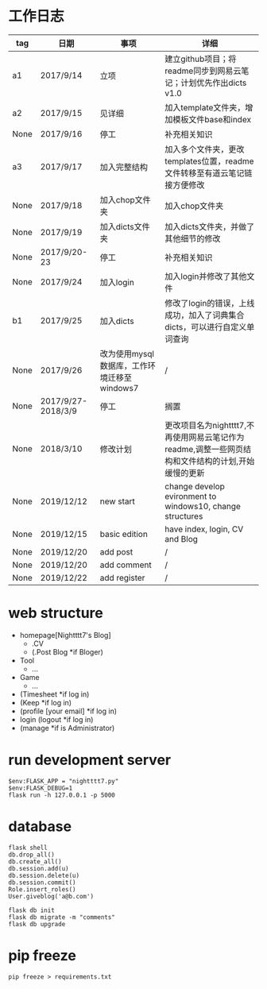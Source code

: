 # 工作日志

| tag  | 日期                 | 事项                           | 详细                                                         |
| ---- | ------------------ | ---------------------------- | ---------------------------------------------------------- |
| a1   | 2017/9/14          | 立项                           | 建立github项目；将readme同步到网易云笔记；计划优先作出dicts v1.0                |
| a2   | 2017/9/15          | 见详细                          | 加入template文件夹，增加模板文件base和index                             |
| None | 2017/9/16          | 停工                           | 补充相关知识                                                     |
| a3   | 2017/9/17          | 加入完整结构                       | 加入多个文件夹，更改templates位置，readme文件转移至有道云笔记链接方便修改               |
| None | 2017/9/18          | 加入chop文件夹                    | 加入chop文件夹                                                  |
| None | 2017/9/19          | 加入dicts文件夹                   | 加入dicts文件夹，并做了其他细节的修改                                      |
| None | 2017/9/20-23       | 停工                           | 补充相关知识                                                     |
| None | 2017/9/24          | 加入login                      | 加入login并修改了其他文件                                            |
| b1   | 2017/9/25          | 加入dicts                      | 修改了login的错误，上线成功，加入了词典集合dicts，可以进行自定义单词查询                  |
| None | 2017/9/26          | 改为使用mysql数据库，工作环境迁移至windows7 |         /                                                  |
| None | 2017/9/27-2018/3/9 | 停工                           | 搁置                                                         |
| None | 2018/3/10          | 修改计划                         | 更改项目名为nightttt7,不再使用网易云笔记作为readme,调整一些网页结构和文件结构的计划,开始缓慢的更新 |
| None | 2019/12/12         | new start                    | change develop evironment to windows10, change structures  |
| None | 2019/12/15         | basic edition                | have index, login, CV and Blog                             |
| None | 2019/12/20         | add post                     | /                                                          |
| None | 2019/12/20         | add comment                  | /                                                          |
| None | 2019/12/22         | add register                 | /                                                          |

# web structure

- homepage[Nightttt7's Blog]
    - .CV
    - (.Post Blog *if Bloger)
- Tool
    - ...
- Game
    - ...
- (Timesheet *if log in)
- (Keep *if log in)
- (profile [your email] *if log in)
- login (logout *if log in)
- (manage *if is Administrator)

# run development server

```
$env:FLASK_APP = "nightttt7.py"
$env:FLASK_DEBUG=1
flask run -h 127.0.0.1 -p 5000
```

# database

```
flask shell
db.drop_all()
db.create_all()
db.session.add(u)
db.session.delete(u)
db.session.commit()
Role.insert_roles()
User.giveblog('a@b.com')
```

```
flask db init
flask db migrate -m "comments"
flask db upgrade
```

# pip freeze

```
pip freeze > requirements.txt
```